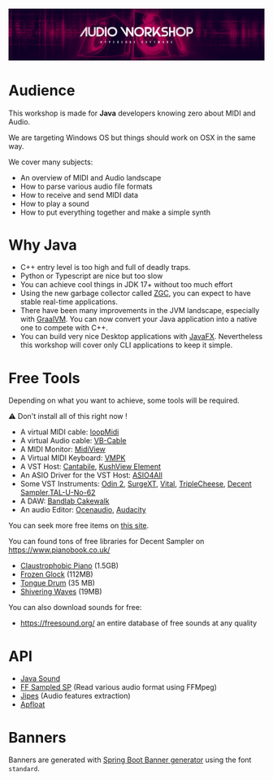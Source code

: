 # 

![image-20230716083353500](assets/image-20230716083353500.png)

# Audience

This workshop is made for **Java** developers knowing zero about MIDI and Audio.

We are targeting Windows OS but things should work on OSX in the same way.

We cover many subjects:
- An overview of MIDI and Audio landscape
- How to parse various audio file formats
- How to receive and send MIDI data
- How to play a sound
- How to put everything together and make a simple synth

# Why Java

- C++ entry level is too high and full of deadly traps.
- Python or Typescript are nice but too slow
- You can achieve cool things in JDK 17+ without too much effort
- Using the new garbage collector called [ZGC](https://www.baeldung.com/jvm-zgc-garbage-collector), you can expect to have stable real-time applications.
- There have been many improvements in the JVM landscape, especially with [GraalVM](https://www.baeldung.com/graal-java-jit-compiler). You can now convert your Java application into a native one to compete with C++.
- You can build very nice Desktop applications with [JavaFX](https://openjfx.io/). Nevertheless this workshop will cover only CLI applications to keep it simple.

# Free Tools

Depending on what you want to achieve, some tools will be required. 

⚠️ Don't install all of this right now !

- A virtual MIDI cable: [loopMidi](https://www.tobias-erichsen.de/software/loopmidi.html)
- A virtual Audio cable: [VB-Cable](https://vb-audio.com/Cable/)
- A MIDI Monitor: [MidiView](https://hautetechnique.com/midi/midiview/)
- A Virtual MIDI Keyboard: [VMPK](https://vmpk.sourceforge.io/)
- A VST Host: [Cantabile](https://www.cantabilesoftware.com/), [KushView Element](https://kushview.net/)
- An ASIO Driver for the VST Host: [ASIO4All](https://www.asio4all.org/)
- Some VST Instruments: [Odin 2](https://www.thewavewarden.com/odin2), [SurgeXT](https://surge-synthesizer.github.io/), [Vital](https://vital.audio/), [TripleCheese](https://u-he.com/products/triplecheese/), [Decent Sampler](https://www.decentsamples.com/product/decent-sampler-plugin/),[TAL-U-No-62](https://tal-software.com/products/tal-u-no-62)
- A DAW: [Bandlab Cakewalk](https://www.bandlab.com/products/cakewalk)
- An audio Editor: [Ocenaudio](https://www.ocenaudio.com/), [Audacity](https://www.audacityteam.org/)

You can seek more free items on [this site](https://plugins4free.com/).

You can found tons of free libraries for Decent Sampler on https://www.pianobook.co.uk/

- [Claustrophobic Piano](https://www.pianobook.co.uk/packs/claustrophobic-piano/) (1.5GB)
- [Frozen Glock](https://www.pianobook.co.uk/packs/frozen-glock/) (112MB)
- [Tongue Drum](https://www.pianobook.co.uk/packs/tongue-drum/) (35 MB)
- [Shivering Waves](https://www.pianobook.co.uk/packs/shivering-waves/) (19MB)

You can also download sounds for free:

- https://freesound.org/ an entire database of free sounds at any quality

# API

- [Java Sound](https://docs.oracle.com/javase/8/docs/technotes/guides/sound/index.html)
- [FF Sampled SP](https://www.tagtraum.com/ffsampledsp/) (Read various audio format using FFMpeg)
- [Jipes](https://www.tagtraum.com/jipes/) (Audio features extraction)
- [Apfloat](http://www.apfloat.org/apfloat_java/)

# Banners

Banners are generated with [Spring Boot Banner generator](https://devops.datenkollektiv.de/banner.txt/index.html) using the font `standard`.
